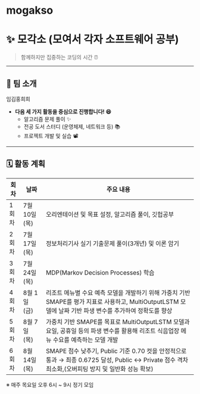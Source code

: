 # mogakso
# ✨ 모각소 (모여서 각자 소프트웨어 공부)

> 함께하지만 집중하는 코딩의 시간 ⏰  

---

## 📌 팀 소개

임김홍희희
- **다음 세 가지 활동을 중심으로 진행합니다! 😆**
    - 알고리즘 문제 풀이 ✨
    - 전공 도서 스터디 (운영체제, 네트워크 등) 📚
    - 프로젝트 개발 및 실습 📽️

---

## 🗓 활동 계획


| 회차  | 날짜         | 주요 내용                          |
| --- | ---------- | ------------------------------ |
| 1회차 | 7월 10일 (목) | 오리엔테이션 및 목표 설정, 알고리즘 풀이, 깃헙공부  |
| 2회차 | 7월 17일 (목) | 정보처리기사 실기 기출문제 풀이(3개년) 및 이론 암기 |
| 3회차 | 7월 24일 (목) | MDP(Markov Decision Processes) 학습  |
| 4회차 | 8월 1일 (금) | 리조트 메뉴별 수요 예측 모델을 개발하기 위해 가중치 기반 SMAPE를 평가 지표로 사용하고, MultiOutputLSTM 모델에 날짜 기반 파생 변수를 추가하여 정확도를 향상 |
| 5회차 | 8월 7일 (목)  |가중치 기반 SMAPE를 목표로 MultiOutputLSTM 모델과 요일, 공휴일 등의 파생 변수를 활용해 리조트 식음업장 메뉴 수요를 예측하는 모델 개발|
| 6회차 | 8월 14일 (목) |SMAPE 점수 낮추기, Public 기준 0.70 컷을 안정적으로 통과 → 최종 0.6725 달성, Public ↔ Private 점수 격차 최소화,(오버피팅 방지 및 일반화 성능 확보) |


※ 매주 목요일 오후 6시 ~ 9시 정기 모임  

